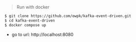 > Run with docker

```bash
$ git clone https://github.com/owpk/kafka-event-driven.git
$ cd kafka-event-driven
$ docker compose up
```
- go to url: http://localhost:8080
